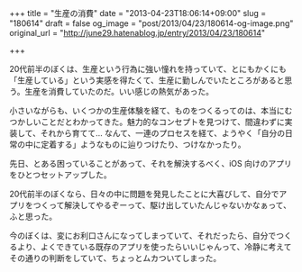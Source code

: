 +++
title = "生産の消費"
date = "2013-04-23T18:06:14+09:00"
slug = "180614"
draft = false
og_image = "post/2013/04/23/180614-og-image.png"
original_url = "http://june29.hatenablog.jp/entry/2013/04/23/180614"

+++

<p>20代前半のぼくは、生産という行為に強い憧れを持っていて、とにもかくにも「生産している」という実感を得たくて、生産に勤しんでいたところがあると思う。生産を消費していたのだ。いい感じの熱気があった。</p>
<p>小さいながらも、いくつかの生産体験を経て、ものをつくるってのは、本当にむつかしいことだとわかってきた。魅力的なコンセプトを見つけて、間違わずに実装して、それから育てて… なんて、一連のプロセスを経て、ようやく「自分の日常の中に定着する」ようなものに辿りつけたり、つけなかったり。</p>
<p>先日、とある困っていることがあって、それを解決するべく、iOS 向けのアプリをひとつセットアップした。</p>
<p>20代前半のぼくなら、日々の中に問題を発見したことに大喜びして、自分でアプリをつくって解決してやるぞーって、駆け出していたんじゃないかなぁって、ふと思った。</p>
<p>今のぼくは、変にお利口さんになってしまっていて、それだったら、自分でつくるより、よくできている既存のアプリを使ったらいいじゃんって、冷静に考えてその通りの判断をしていて、ちょっとムカついてしまった。</p>